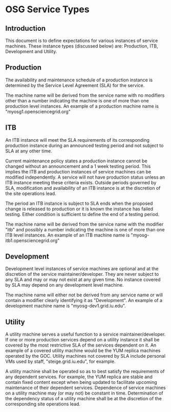 
# OSG Service Types

## Introduction

This document is to define expectations for various instances of service machines.
These instance types (discussed below) are: Production, ITB, Development and Utility.

## Production

The availability and maintenance schedule of a production instance is determined
by the Service Level Agreement (SLA) for the service. 

The machine name will be
derived from the service name with no modifiers other than a number indicating
the machine is one of more than one production level instances. An example of a
production machine name is "myosg1.opensciencegrid.org"

## ITB

An ITB instance will meet the SLA requirements of its corresponding production
instance during an announced testing period and not subject to SLA at any other time.

Current maintenance policy states
a production instance cannot be changed without an announcement and a 1 week
testing period. This implies the ITB and production instances of
service machines can be modified independently. A service will not have production
status unless an ITB instance meeting these criteria exists. Outside periods 
governed by SLA, modification and availability of an ITB instance is at the
discretion of the site operations lead.

The period an ITB instance is subject to SLA ends when
the proposed change is released to production or it is known the instance
has failed testing. Either condition is sufficient to define the end of
a testing period.

The machine name will be derived from the service name
with the modifier "itb" and possibly a number indicating the machine is one of
more than one ITB level instances. An example of an ITB machine name is
"myosg-itb1.opensciencegrid.org"

## Development

Development level instances of service machines are optional and at the
discretion of the service maintainer/developer. They are never subject to any SLA and
may or may not exist at any given time. No instance covered by SLA may
depend on any development level machine. 

The machine name will either
not be derived from any service name or will contain a modifier clearly
identifying it as "Development". An example of a development machine name
is "myosg-dev1.grid.iu.edu".

## Utility

A utility machine serves a useful function to a service maintainer/developer.
If one or more production services depend on a utility instance it shall be covered by
the most restrictive SLA of the services dependent on it. An example of a
covered utility machine would be the YUM replica machines operated by the GOC.
Utility machines not covered by SLA include personal VMs used
by staff, "steige.grid.iu.edu", for example.

A utility machine shall be operated
so as to best satisfy the requirements of any dependent services. For example,
the YUM replica are stable and contain fixed content except when being updated
to facilitate upcoming maintenance of their dependent services. Dependence of
service machines on a utility machine may (or may not) be constant in time.
Determination of the dependency status of a utility machine shall be at the
discretion of the corresponding site operations lead.
